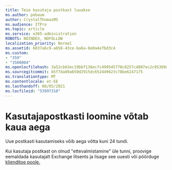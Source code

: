 ```yaml
---
title: Teie kasutaja postkast luuakse
ms.author: pebaum
author: CrystalThomasMS
ms.audience: ITPro
ms.topic: article
ms.service: o365-administration
ROBOTS: NOINDEX, NOFOLLOW
localization_priority: Normal
ms.assetid: 6037a6c9-a658-43ce-ba6a-8e0a4efbd3c4
ms.custom:
- "359"
- "3500004"
ms.openlocfilehash: 3a52cb63ec19bbf136ec7c499545770c8257cd807ec2c95389d19df455232c4a
ms.sourcegitcommit: b5f7da89a650d2915dc652449623c78be6247175
ms.translationtype: MT
ms.contentlocale: et-EE
ms.lasthandoff: 08/05/2021
ms.locfileid: "53997310"
---
```

# <a name="user-mailbox-creation-is-taking-a-long-time"></a>Kasutajapostkasti loomine võtab kaua aega

Uue postkasti kasutamiseks võib aega võtta kuni 24 tundi.
  
Kui kasutaja postkast on olnud "ettevalmistamine" üle tunni, proovige eemaldada kasutajalt Exchange litsents ja lisage see uuesti või pöörduge [klienditoe poole.](https://go.microsoft.com/fwlink/p/?linkid=518322)
